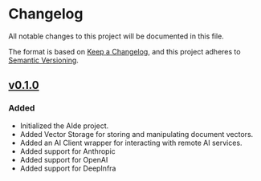 # Changelog

All notable changes to this project will be documented in this file.

The format is based on [Keep a Changelog](https://keepachangelog.com/en/1.1.0/),
and this project adheres to [Semantic Versioning](https://semver.org/spec/v2.0.0.html).

## [v0.1.0](https://github.com/sosly/foundryvtt-4e-house-rules/releases/tag/v0.1.0)
### Added
- Initialized the AIde project.
- Added Vector Storage for storing and manipulating document vectors.
- Added an AI Client wrapper for interacting with remote AI services.
- Added support for Anthropic
- Added support for OpenAI
- Added support for DeepInfra